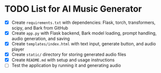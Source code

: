 # TODO List for AI Music Generator

- [x] Create `requirements.txt` with dependencies: Flask, torch, transformers, scipy, and Bark from GitHub
- [x] Create `app.py` with Flask backend, Bark model loading, prompt handling, audio generation, and saving
- [x] Create `templates/index.html` with text input, generate button, and audio player
- [x] Create `static/` directory for storing generated audio files
- [x] Create `README.md` with setup and usage instructions
- [ ] Test the application by running it and generating audio
